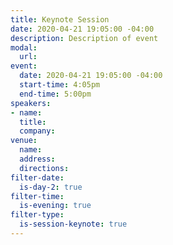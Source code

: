 ```yaml
---
title: Keynote Session
date: 2020-04-21 19:05:00 -04:00
description: Description of event
modal:
  url: 
event:
  date: 2020-04-21 19:05:00 -04:00
  start-time: 4:05pm
  end-time: 5:00pm
speakers:
- name: 
  title: 
  company: 
venue:
  name: 
  address: 
  directions: 
filter-date:
  is-day-2: true
filter-time:
  is-evening: true
filter-type:
  is-session-keynote: true
---
```


